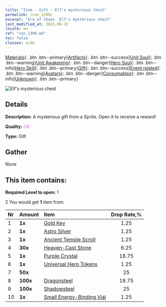 ```yaml
---
title: "Item - Gift - Elf's mysterious chest"
permalink: /con_1399/
excerpt: "Era of Chaos  Elf's mysterious chest"
last_modified_at: 2021-06-15
locale: en
ref: "con_1399.md"
toc: false
classes: wide
---
```

 [Materials](/Items/){: .btn .btn--primary}[Artifacts](/Items/Artifacts/){: .btn .btn--success}[Unit Soul](/Items/UnitSoul/){: .btn .btn--warning}[Unit Awakening](/Items/UnitAwakening/){: .btn .btn--danger}[Hero Soul](/Items/HeroSoul/){: .btn .btn--info}[Hero Skill](/Items/HeroSkill/){: .btn .btn--primary}[Gift](/Items/Gift/){: .btn .btn--success}[Event related](/Items/Events/){: .btn .btn--warning}[Avatars](/Items/Avatars/){: .btn .btn--danger}[Consumables](/Items/Consumables/){: .btn .btn--info}[Unknown](/Items/Unknown/){: .btn .btn--primary}

 ![Elf's mysterious chest](/images/t/i_907013.png)

## Details
 **Description:** A mysterious gift from a Sprite. Open it to receive a reward!

 **Quality:** <span style="color: #DA70D6">OK</span>

 **Type:** Gift

## Gather

  None

## This item contains:

 **Required Level to open:** 1

 2 You would get **1** item  from:

  | Nr | Amount |     Item    | Drop Rate,% |
  |:---|:-------|:------------|:---------:|
  | 1 |  **1x** | [Gold Key](/Items/con_783/) | 1.25 | 
  | 2 |  **1x** | [Astro Silver](/Items/con_969/) | 1.25 | 
  | 3 |  **1x** | [Ancient Temple Scroll](/Items/con_697/) | 1.25 | 
  | 4 |  **30x** | [Heaven-Cast Stone](/Items/art_188/) | 6.25 | 
  | 5 |  **1x** | [Purple Crystal](/Items/con_720/) | 18.75 | 
  | 6 |  **1x** | [Universal Hero Tokens](/Items/her_358/) | 1.25 | 
  | 7 |  **50x** | <i class="fas fa-gem"/> | 25 | 
  | 8 |  **100x** | [Dragonsteel](/Items/con_880/) | 18.75 | 
  | 9 |  **100x** | [Shadowsteel](/Items/con_881/) | 25 | 
  | 10 |  **1x** | [Small Energy-Binding Vial](/Items/con_724/) | 1.25 | 
